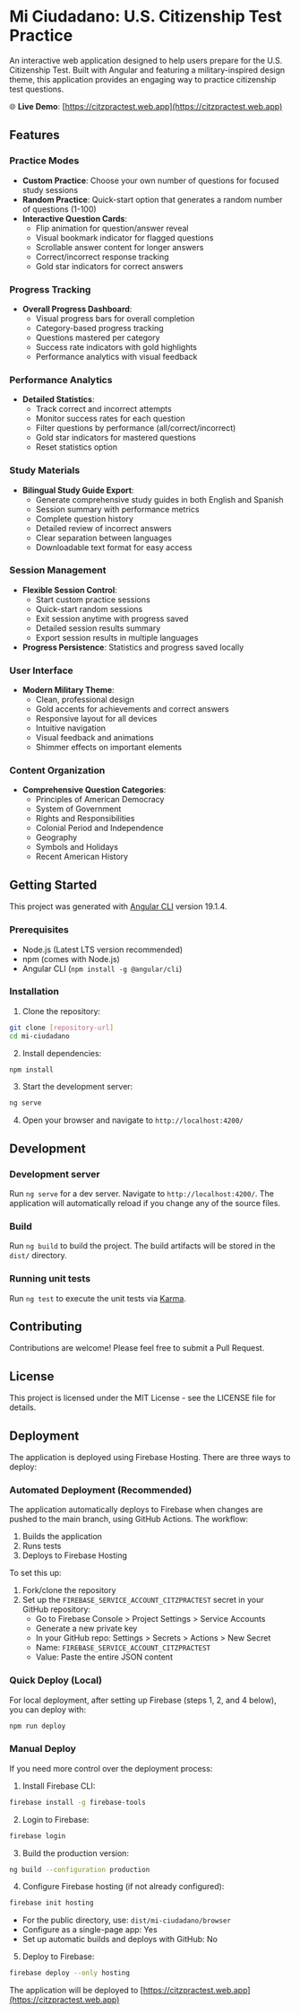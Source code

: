 # Mi Ciudadano: U.S. Citizenship Test Practice

An interactive web application designed to help users prepare for the U.S. Citizenship Test. Built with Angular and featuring a military-inspired design theme, this application provides an engaging way to practice citizenship test questions.

🌐 **Live Demo**: [https://citzpractest.web.app](https://citzpractest.web.app)

## Features

### Practice Modes
- **Custom Practice**: Choose your own number of questions for focused study sessions
- **Random Practice**: Quick-start option that generates a random number of questions (1-100)
- **Interactive Question Cards**: 
  - Flip animation for question/answer reveal
  - Visual bookmark indicator for flagged questions
  - Scrollable answer content for longer answers
  - Correct/incorrect response tracking
  - Gold star indicators for correct answers

### Progress Tracking
- **Overall Progress Dashboard**:
  - Visual progress bars for overall completion
  - Category-based progress tracking
  - Questions mastered per category
  - Success rate indicators with gold highlights
  - Performance analytics with visual feedback

### Performance Analytics
- **Detailed Statistics**:
  - Track correct and incorrect attempts
  - Monitor success rates for each question
  - Filter questions by performance (all/correct/incorrect)
  - Gold star indicators for mastered questions
  - Reset statistics option

### Study Materials
- **Bilingual Study Guide Export**:
  - Generate comprehensive study guides in both English and Spanish
  - Session summary with performance metrics
  - Complete question history
  - Detailed review of incorrect answers
  - Clear separation between languages
  - Downloadable text format for easy access

### Session Management
- **Flexible Session Control**:
  - Start custom practice sessions
  - Quick-start random sessions
  - Exit session anytime with progress saved
  - Detailed session results summary
  - Export session results in multiple languages
- **Progress Persistence**: Statistics and progress saved locally

### User Interface
- **Modern Military Theme**:
  - Clean, professional design
  - Gold accents for achievements and correct answers
  - Responsive layout for all devices
  - Intuitive navigation
  - Visual feedback and animations
  - Shimmer effects on important elements

### Content Organization
- **Comprehensive Question Categories**:
  - Principles of American Democracy
  - System of Government
  - Rights and Responsibilities
  - Colonial Period and Independence
  - Geography
  - Symbols and Holidays
  - Recent American History

## Getting Started

This project was generated with [Angular CLI](https://github.com/angular/angular-cli) version 19.1.4.

### Prerequisites

- Node.js (Latest LTS version recommended)
- npm (comes with Node.js)
- Angular CLI (`npm install -g @angular/cli`)

### Installation

1. Clone the repository:
```bash
git clone [repository-url]
cd mi-ciudadano
```

2. Install dependencies:
```bash
npm install
```

3. Start the development server:
```bash
ng serve
```

4. Open your browser and navigate to `http://localhost:4200/`

## Development

### Development server

Run `ng serve` for a dev server. Navigate to `http://localhost:4200/`. The application will automatically reload if you change any of the source files.

### Build

Run `ng build` to build the project. The build artifacts will be stored in the `dist/` directory.

### Running unit tests

Run `ng test` to execute the unit tests via [Karma](https://karma-runner.github.io).

## Contributing

Contributions are welcome! Please feel free to submit a Pull Request.

## License

This project is licensed under the MIT License - see the LICENSE file for details.

## Deployment

The application is deployed using Firebase Hosting. There are three ways to deploy:

### Automated Deployment (Recommended)

The application automatically deploys to Firebase when changes are pushed to the main branch, using GitHub Actions. The workflow:
1. Builds the application
2. Runs tests
3. Deploys to Firebase Hosting

To set this up:
1. Fork/clone the repository
2. Set up the `FIREBASE_SERVICE_ACCOUNT_CITZPRACTEST` secret in your GitHub repository:
   - Go to Firebase Console > Project Settings > Service Accounts
   - Generate a new private key
   - In your GitHub repo: Settings > Secrets > Actions > New Secret
   - Name: `FIREBASE_SERVICE_ACCOUNT_CITZPRACTEST`
   - Value: Paste the entire JSON content

### Quick Deploy (Local)

For local deployment, after setting up Firebase (steps 1, 2, and 4 below), you can deploy with:
```bash
npm run deploy
```

### Manual Deploy

If you need more control over the deployment process:

1. Install Firebase CLI:
```bash
firebase install -g firebase-tools
```

2. Login to Firebase:
```bash
firebase login
```

3. Build the production version:
```bash
ng build --configuration production
```

4. Configure Firebase hosting (if not already configured):
```bash
firebase init hosting
```
   - For the public directory, use: `dist/mi-ciudadano/browser`
   - Configure as a single-page app: Yes
   - Set up automatic builds and deploys with GitHub: No

5. Deploy to Firebase:
```bash
firebase deploy --only hosting
```

The application will be deployed to [https://citzpractest.web.app](https://citzpractest.web.app)
